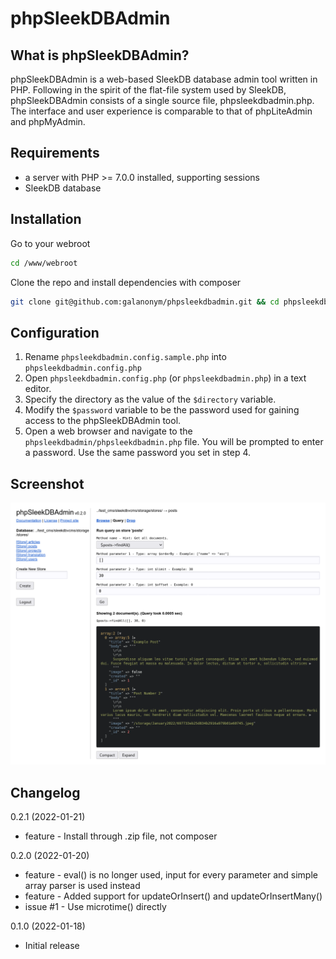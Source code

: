 # phpSleekDBAdmin

## What is phpSleekDBAdmin?

phpSleekDBAdmin is a web-based SleekDB database admin tool written in PHP. Following in the spirit of the flat-file system used by SleekDB, phpSleekDBAdmin consists of a single source file, phpsleekdbadmin.php.  The interface and user experience is comparable to that of phpLiteAdmin and phpMyAdmin.

## Requirements

-   a server with PHP >= 7.0.0 installed, supporting sessions
-   SleekDB database

## Installation

Go to your webroot
```bash
cd /www/webroot
```

Clone the repo and install dependencies with composer
```bash
git clone git@github.com:galanonym/phpsleekdbadmin.git && cd phpsleekdbadmin && composer install
```

## Configuration

1.  Rename `phpsleekdbadmin.config.sample.php` into `phpsleekdbadmin.config.php`
2.  Open `phpsleekdbadmin.config.php` (or `phpsleekdbadmin.php`) in
    a text editor.
3.  Specify the directory as the value of the `$directory` variable.
4.  Modify the `$password` variable to be the password used for gaining access
    to the phpSleekDBAdmin tool.
5.  Open a web browser and navigate to the `phpsleekdbadmin/phpsleekdbadmin.php` file. You will be prompted to enter a password. Use the same password you set in step 4.

## Screenshot

![alt text](https://github.com/galanonym/phpsleekdbadmin/blob/main/screenshot.png?raw=true)

## Changelog

0.2.1 (2022-01-21)
- feature - Install through .zip file, not composer 

0.2.0 (2022-01-20)
- feature - eval() is no longer used, input for every parameter and simple array parser is used instead
- feature - Added support for updateOrInsert() and updateOrInsertMany()
- issue #1 - Use microtime() directly

0.1.0 (2022-01-18)
- Initial release

